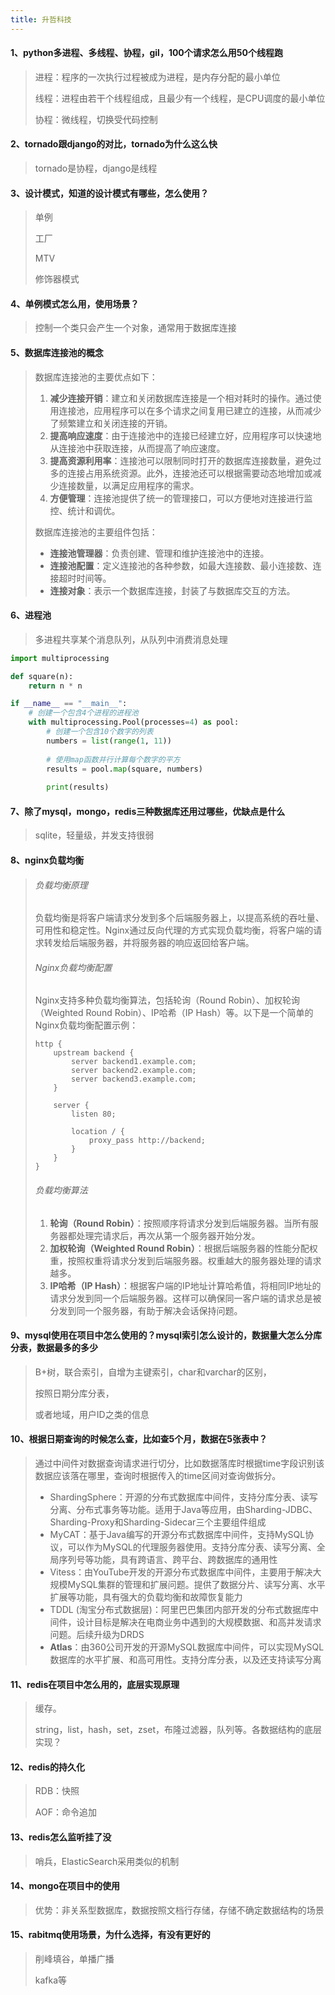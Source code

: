 ```yaml
---
title: 升哲科技
---
```


#### 1、python多进程、多线程、协程，gil，100个请求怎么用50个线程跑

>进程：程序的一次执行过程被成为进程，是内存分配的最小单位
>
>线程：进程由若干个线程组成，且最少有一个线程，是CPU调度的最小单位
>
>协程：微线程，切换受代码控制

#### 2、tornado跟django的对比，tornado为什么这么快

>tornado是协程，django是线程

#### 3、设计模式，知道的设计模式有哪些，怎么使用？

>单例
>
>工厂
>
>MTV
>
>修饰器模式

#### 4、单例模式怎么用，使用场景？

>控制一个类只会产生一个对象，通常用于数据库连接

#### 5、数据库连接池的概念

>数据库连接池的主要优点如下：
>
>1. **减少连接开销**：建立和关闭数据库连接是一个相对耗时的操作。通过使用连接池，应用程序可以在多个请求之间复用已建立的连接，从而减少了频繁建立和关闭连接的开销。
>2. **提高响应速度**：由于连接池中的连接已经建立好，应用程序可以快速地从连接池中获取连接，从而提高了响应速度。
>3. **提高资源利用率**：连接池可以限制同时打开的数据库连接数量，避免过多的连接占用系统资源。此外，连接池还可以根据需要动态地增加或减少连接数量，以满足应用程序的需求。
>4. **方便管理**：连接池提供了统一的管理接口，可以方便地对连接进行监控、统计和调优。
>
>数据库连接池的主要组件包括：
>
>- **连接池管理器**：负责创建、管理和维护连接池中的连接。
>- **连接池配置**：定义连接池的各种参数，如最大连接数、最小连接数、连接超时时间等。
>- **连接对象**：表示一个数据库连接，封装了与数据库交互的方法。

#### 6、进程池

>多进程共享某个消息队列，从队列中消费消息处理

```python
import multiprocessing

def square(n):
    return n * n

if __name__ == "__main__":
    # 创建一个包含4个进程的进程池
    with multiprocessing.Pool(processes=4) as pool:
        # 创建一个包含10个数字的列表
        numbers = list(range(1, 11))
        
        # 使用map函数并行计算每个数字的平方
        results = pool.map(square, numbers)
        
        print(results)
```

#### 7、除了mysql，mongo，redis三种数据库还用过哪些，优缺点是什么

>sqlite，轻量级，并发支持很弱

#### 8、nginx负载均衡

> ###### 负载均衡原理
>
> 负载均衡是将客户端请求分发到多个后端服务器上，以提高系统的吞吐量、可用性和稳定性。Nginx通过反向代理的方式实现负载均衡，将客户端的请求转发给后端服务器，并将服务器的响应返回给客户端。
>
> ###### Nginx负载均衡配置
>
> Nginx支持多种负载均衡算法，包括轮询（Round Robin）、加权轮询（Weighted Round Robin）、IP哈希（IP Hash）等。以下是一个简单的Nginx负载均衡配置示例：
>
> ```nginx
> http {
>     upstream backend {
>         server backend1.example.com;
>         server backend2.example.com;
>         server backend3.example.com;
>     }
> 
>     server {
>         listen 80;
> 
>         location / {
>             proxy_pass http://backend;
>         }
>     }
> }
> ```
>
> ###### 负载均衡算法
>
> 1. **轮询（Round Robin）**：按照顺序将请求分发到后端服务器。当所有服务器都处理完请求后，再次从第一个服务器开始分发。
> 2. **加权轮询（Weighted Round Robin）**：根据后端服务器的性能分配权重，按照权重将请求分发到后端服务器。权重越大的服务器处理的请求越多。
> 3. **IP哈希（IP Hash）**：根据客户端的IP地址计算哈希值，将相同IP地址的请求分发到同一个后端服务器。这样可以确保同一客户端的请求总是被分发到同一个服务器，有助于解决会话保持问题。

#### 9、mysql使用在项目中怎么使用的？mysql索引怎么设计的，数据量大怎么分库分表，数据最多的多少

>B+树，联合索引，自增为主键索引，char和varchar的区别，
>
>按照日期分库分表，
>
>或者地域，用户ID之类的信息

#### 10、根据日期查询的时候怎么查，比如查5个月，数据在5张表中？

>通过中间件对数据查询请求进行切分，比如数据落库时根据time字段识别该数据应该落在哪里，查询时根据传入的time区间对查询做拆分。
>
>- ShardingSphere：开源的分布式数据库中间件，支持分库分表、读写分离、分布式事务等功能。适用于Java等应用，由Sharding-JDBC、Sharding-Proxy和Sharding-Sidecar三个主要组件组成
>- MyCAT：基于Java编写的开源分布式数据库中间件，支持MySQL协议，可以作为MySQL的代理服务器使用。支持分库分表、读写分离、全局序列号等功能，具有跨语言、跨平台、跨数据库的通用性
>- Vitess：由YouTube开发的开源分布式数据库中间件，主要用于解决大规模MySQL集群的管理和扩展问题。提供了数据分片、读写分离、水平扩展等功能，具有强大的负载均衡和故障恢复能力
>- TDDL (淘宝分布式数据层)：阿里巴巴集团内部开发的分布式数据库中间件，设计目标是解决在电商业务中遇到的大规模数据、和高并发请求问题。后续升级为DRDS
>- **Atlas**：由360公司开发的开源MySQL数据库中间件，可以实现MySQL数据库的水平扩展、和高可用性。支持分库分表，以及还支持读写分离

#### 11、redis在项目中怎么用的，底层实现原理

>缓存。
>
>string，list，hash，set，zset，布隆过滤器，队列等。各数据结构的底层实现？

#### 12、redis的持久化

>RDB：快照
>
>AOF：命令追加

#### 13、redis怎么监听挂了没

>哨兵，ElasticSearch采用类似的机制

#### 14、mongo在项目中的使用

>优势：非关系型数据库，数据按照文档行存储，存储不确定数据结构的场景

#### 15、rabitmq使用场景，为什么选择，有没有更好的

>削峰填谷，单播广播
>
>kafka等

